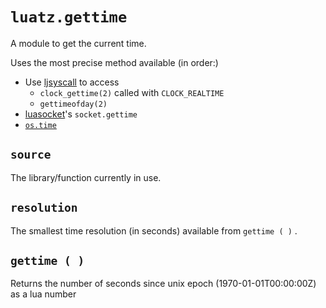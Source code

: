 # `luatz.gettime`

A module to get the current time.

Uses the most precise method available (in order:)

  - Use [ljsyscall](http://www.myriabit.com/ljsyscall/) to access
  	  - `clock_gettime(2)` called with `CLOCK_REALTIME`
  	  - `gettimeofday(2)`
  - [luasocket](http://w3.impa.br/~diego/software/luasocket/)'s `socket.gettime`
  - [`os.time`](http://www.lua.org/manual/5.2/manual.html#pdf-os.time)

## `source`

The library/function currently in use.

## `resolution`

The smallest time resolution (in seconds) available from `gettime ( )` .

## `gettime ( )`

Returns the number of seconds since unix epoch (1970-01-01T00:00:00Z) as a lua number
